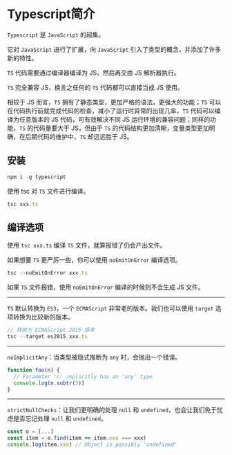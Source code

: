 # Typescript简介

`Typescript` 是 `JavaScript` 的超集。

它对 `JavaScript` 进行了扩展，向 `JavaScript` 引入了类型的概念，并添加了许多新的特性。

`TS` 代码需要通过编译器编译为 JS，然后再交由 JS 解析器执行。

`TS` 完全兼容 JS，换言之任何的 `TS` 代码都可以直接当成 JS 使用。

相较于 JS 而言，`TS` 拥有了静态类型，更加严格的语法，更强大的功能；`TS` 可以在代码执行前就完成代码的检查，减小了运行时异常的出现几率，`TS` 代码可以编译为任意版本的 JS 代码，可有效解决不同 JS 运行环境的兼容问题；同样的功能，`TS` 的代码量要大于 JS，但由于 `TS` 的代码结构更加清晰，变量类型更加明确，在后期代码的维护中，`TS` 却远远胜于 JS。

## 安装

```js
npm i -g typescript
```

使用 tsc 对 `TS` 文件进行编译。

```js
tsc xxx.ts
```

## 编译选项

使用 `tsc xxx.ts` 编译 `TS` 文件，就算报错了仍会产出文件。

如果想要 `TS` 更严厉一些，你可以使用 `noEmitOnError` 编译选项。

```js
tsc --noEmitOnError xxx.ts
```

如果 `TS` 文件报错，使用 `noEmitOnError` 编译的时候则不会生成 JS 文件。

****

`TS` 默认转换为 `ES3`，一个 `ECMAScript` 非常老的版本。我们也可以使用 `target` 选项转换为比较新的版本。

```js
// 转换为 ECMAScript 2015 版本
tsc --target es2015 xxx.ts
```

****

`noImplicitAny`：当类型被隐式推断为 `any` 时，会抛出一个错误。

```js
function foo(n) {
  // Parameter 'n' implicitly has an 'any' type
  console.log(n.subtr(3))
}
```

****

`strictNullChecks`：让我们更明确的处理 `null` 和 `undefined`，也会让我们免于忧虑是否忘记处理 `null` 和 `undefined`。

```js
const o = [...]
const item = o.find(item => item.xxx === xxx)
console.log(item.xxx) // Object is possibly 'undefined'
```
